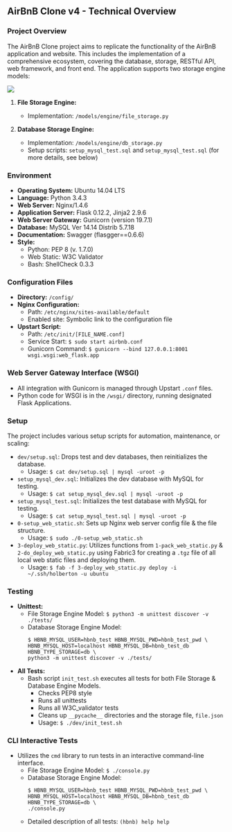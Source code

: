 ## AirBnB Clone v4 - Technical Overview

### Project Overview
The AirBnB Clone project aims to replicate the functionality of the AirBnB application and website. This includes the implementation of a comprehensive ecosystem, covering the database, storage, RESTful API, web framework, and front end. The application supports two storage engine models:

![](https://github.com/mrnazu/AirBnB_clone_v4/assets/108541991/b342b09b-31fe-46c4-8bd7-e41b3b500e77)

1. **File Storage Engine:**
   - Implementation: `/models/engine/file_storage.py`

2. **Database Storage Engine:**
   - Implementation: `/models/engine/db_storage.py`
   - Setup scripts: `setup_mysql_test.sql` and `setup_mysql_test.sql` (for more details, see below)

### Environment
- **Operating System:** Ubuntu 14.04 LTS
- **Language:** Python 3.4.3
- **Web Server:** Nginx/1.4.6
- **Application Server:** Flask 0.12.2, Jinja2 2.9.6
- **Web Server Gateway:** Gunicorn (version 19.7.1)
- **Database:** MySQL Ver 14.14 Distrib 5.7.18
- **Documentation:** Swagger (flasgger==0.6.6)
- **Style:**
  - Python: PEP 8 (v. 1.7.0)
  - Web Static: W3C Validator
  - Bash: ShellCheck 0.3.3

### Configuration Files
- **Directory:** `/config/`
- **Nginx Configuration:**
  - Path: `/etc/nginx/sites-available/default`
  - Enabled site: Symbolic link to the configuration file
- **Upstart Script:**
  - Path: `/etc/init/[FILE_NAME.conf]`
  - Service Start: `$ sudo start airbnb.conf`
  - Gunicorn Command: `$ gunicorn --bind 127.0.0.1:8001 wsgi.wsgi:web_flask.app`

### Web Server Gateway Interface (WSGI)
- All integration with Gunicorn is managed through Upstart `.conf` files.
- Python code for WSGI is in the `/wsgi/` directory, running designated Flask Applications.

### Setup
The project includes various setup scripts for automation, maintenance, or scaling:
- `dev/setup.sql`: Drops test and dev databases, then reinitializes the database.
  - Usage: `$ cat dev/setup.sql | mysql -uroot -p`
- `setup_mysql_dev.sql`: Initializes the dev database with MySQL for testing.
  - Usage: `$ cat setup_mysql_dev.sql | mysql -uroot -p`
- `setup_mysql_test.sql`: Initializes the test database with MySQL for testing.
  - Usage: `$ cat setup_mysql_test.sql | mysql -uroot -p`
- `0-setup_web_static.sh`: Sets up Nginx web server config file & the file structure.
  - Usage: `$ sudo ./0-setup_web_static.sh`
- `3-deploy_web_static.py`: Utilizes functions from `1-pack_web_static.py` & `2-do_deploy_web_static.py` using Fabric3 for creating a `.tgz` file of all local web static files and deploying them.
  - Usage: `$ fab -f 3-deploy_web_static.py deploy -i ~/.ssh/holberton -u ubuntu`

### Testing
- **Unittest:**
  - File Storage Engine Model: `$ python3 -m unittest discover -v ./tests/`
  - Database Storage Engine Model:
    ```
    $ HBNB_MYSQL_USER=hbnb_test HBNB_MYSQL_PWD=hbnb_test_pwd \
    HBNB_MYSQL_HOST=localhost HBNB_MYSQL_DB=hbnb_test_db HBNB_TYPE_STORAGE=db \
    python3 -m unittest discover -v ./tests/
    ```
- **All Tests:**
  - Bash script `init_test.sh` executes all tests for both File Storage & Database Engine Models.
    - Checks PEP8 style
    - Runs all unittests
    - Runs all W3C_validator tests
    - Cleans up `__pycache__` directories and the storage file, `file.json`
    - Usage: `$ ./dev/init_test.sh`

### CLI Interactive Tests
- Utilizes the `cmd` library to run tests in an interactive command-line interface.
  - File Storage Engine Model: `$ ./console.py`
  - Database Storage Engine Model:
    ```
    $ HBNB_MYSQL_USER=hbnb_test HBNB_MYSQL_PWD=hbnb_test_pwd \
    HBNB_MYSQL_HOST=localhost HBNB_MYSQL_DB=hbnb_test_db HBNB_TYPE_STORAGE=db \
    ./console.py
    ```
  - Detailed description of all tests: `(hbnb) help help`
